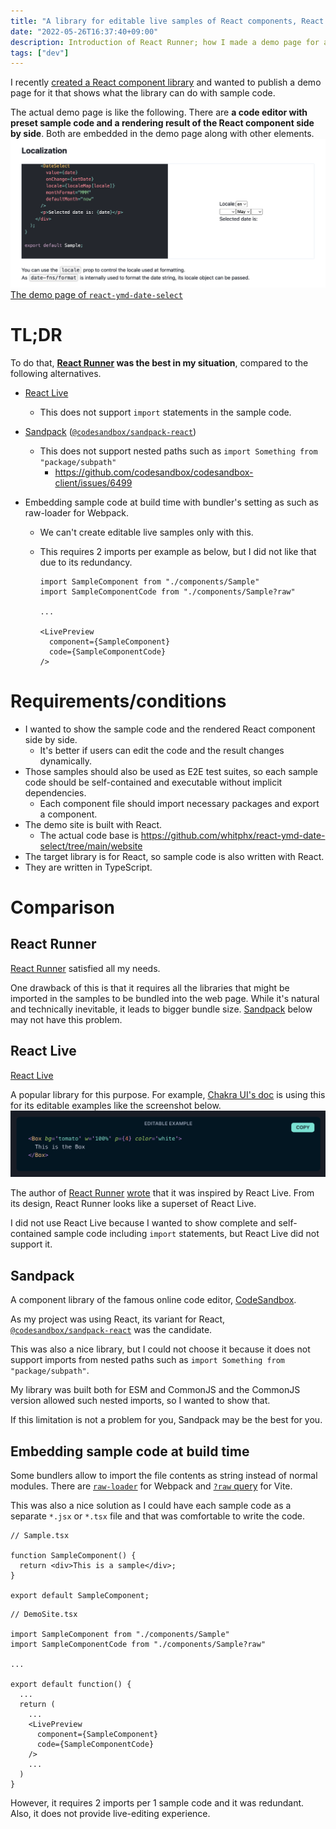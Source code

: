 ```yaml
---
title: "A library for editable live samples of React components, React Runner"
date: "2022-05-26T16:37:40+09:00"
description: Introduction of React Runner; how I made a demo page for a React component library that has live examples and editable code blocks side by side.
tags: ["dev"]
---
```


I recently [created a React component library](../20220511-react-ymd-date-select) and wanted to publish a demo page for it that shows what the library can do with sample code.

The actual demo page is like the following. There are **a code editor with preset sample code and a rendering result of the React component side by side**. Both are embedded in the demo page along with other elements.
[![](./images/demo_screenshot.png)](https://whitphx.github.io/react-ymd-date-select/)
[The demo page of `react-ymd-date-select`](https://whitphx.github.io/react-ymd-date-select/)

# TL;DR

To do that,
**[React Runner](https://github.com/nihgwu/react-runner) was the best in my situation**, compared to the following alternatives.

- [React Live](https://github.com/FormidableLabs/react-live)
  - This does not support `import` statements in the sample code.
- [Sandpack](https://sandpack.codesandbox.io/) ([`@codesandbox/sandpack-react`](https://www.npmjs.com/package/@codesandbox/sandpack-react))
  - This does not support nested paths such as `import Something from "package/subpath"`
    - https://github.com/codesandbox/codesandbox-client/issues/6499
- Embedding sample code at build time with bundler's setting as such as raw-loader for Webpack.

  - We can't create editable live samples only with this.
  - This requires 2 imports per example as below, but I did not like that due to its redundancy.

    ```tsx
    import SampleComponent from "./components/Sample"
    import SampleComponentCode from "./components/Sample?raw"

    ...

    <LivePreview
      component={SampleComponent}
      code={SampleComponentCode}
    />
    ```

# Requirements/conditions

- I wanted to show the sample code and the rendered React component side by side.
  - It's better if users can edit the code and the result changes dynamically.
- Those samples should also be used as E2E test suites, so each sample code should be self-contained and executable without implicit dependencies.
  - Each component file should import necessary packages and export a component.
- The demo site is built with React.
  - The actual code base is https://github.com/whitphx/react-ymd-date-select/tree/main/website
- The target library is for React, so sample code is also written with React.
- They are written in TypeScript.

# Comparison

## React Runner

[React Runner](https://github.com/nihgwu/react-runner) satisfied all my needs.

One drawback of this is that it requires all the libraries that might be imported in the samples to be bundled into the web page. While it's natural and technically inevitable, it leads to bigger bundle size.
[Sandpack](#sandpack) below may not have this problem.

## React Live

[React Live](https://github.com/FormidableLabs/react-live)

A popular library for this purpose. For example, [Chakra UI's doc](https://chakra-ui.com/) is using this for its editable examples like the screenshot below.
[![](./images/chakra-ui-editable-example.png)](https://chakra-ui.com/docs/components/layout/box)

The author of [React Runner](https://github.com/nihgwu/react-runner) [wrote](https://github.com/nihgwu/react-runner#react-live-runner) that it was inspired by React Live.
From its design, React Runner looks like a superset of React Live.

I did not use React Live because I wanted to show complete and self-contained sample code including `import` statements, but React Live did not support it.

## Sandpack

A component library of the famous online code editor, [CodeSandbox](https://codesandbox.io/).

As my project was using React, its variant for React, [`@codesandbox/sandpack-react`](https://www.npmjs.com/package/@codesandbox/sandpack-react) was the candidate.

This was also a nice library, but I could not choose it because it does not support imports from nested paths such as `import Something from "package/subpath"`.

My library was built both for ESM and CommonJS and the CommonJS version allowed such nested imports, so I wanted to show that.

If this limitation is not a problem for you, Sandpack may be the best for you.

## Embedding sample code at build time

Some bundlers allow to import the file contents as string instead of normal modules.
There are [`raw-loader`](https://v4.webpack.js.org/loaders/raw-loader/) for Webpack and [`?raw` query](https://vitejs.dev/guide/features.html#static-assets) for Vite.

This was also a nice solution as I could have each sample code as a separate `*.jsx` or `*.tsx` file and that was comfortable to write the code.

```tsx
// Sample.tsx

function SampleComponent() {
  return <div>This is a sample</div>;
}

export default SampleComponent;
```

```tsx
// DemoSite.tsx

import SampleComponent from "./components/Sample"
import SampleComponentCode from "./components/Sample?raw"

...

export default function() {
  ...
  return (
    ...
    <LivePreview
      component={SampleComponent}
      code={SampleComponentCode}
    />
    ...
  )
}
```

However, it requires 2 imports per 1 sample code and it was redundant.
Also, it does not provide live-editing experience.

